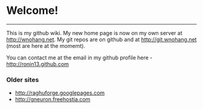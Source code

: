# Welcome!
***

This is my github wiki. My new home page is now on my own server
at http://wnohang.net. My git repos are on github and at 
http://git.wnohang.net (most are here at the momemt).
    
You can contact me at the email in my github profile here - http://ronin13.github.com

### Older sites
* http://raghuforge.googlepages.com
* http://gneuron.freehostia.com
